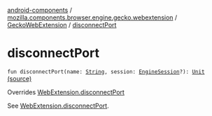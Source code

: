 [android-components](../../index.md) / [mozilla.components.browser.engine.gecko.webextension](../index.md) / [GeckoWebExtension](index.md) / [disconnectPort](./disconnect-port.md)

# disconnectPort

`fun disconnectPort(name: `[`String`](https://kotlinlang.org/api/latest/jvm/stdlib/kotlin/-string/index.html)`, session: `[`EngineSession`](../../mozilla.components.concept.engine/-engine-session/index.md)`?): `[`Unit`](https://kotlinlang.org/api/latest/jvm/stdlib/kotlin/-unit/index.html) [(source)](https://github.com/mozilla-mobile/android-components/blob/master/components/browser/engine-gecko-beta/src/main/java/mozilla/components/browser/engine/gecko/webextension/GeckoWebExtension.kt#L155)

Overrides [WebExtension.disconnectPort](../../mozilla.components.concept.engine.webextension/-web-extension/disconnect-port.md)

See [WebExtension.disconnectPort](../../mozilla.components.concept.engine.webextension/-web-extension/disconnect-port.md).

